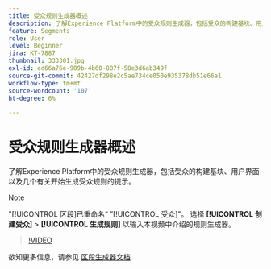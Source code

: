 ```yaml
---
title: 受众规则生成器概述
description: 了解Experience Platform中的受众规则生成器，包括受众的构建基块、用户界面以及几个有关开始生成受众规则的提示。
feature: Segments
role: User
level: Beginner
jira: KT-7887
thumbnail: 333301.jpg
exl-id: ed66a76e-909b-4b60-887f-58e3d6ab349f
source-git-commit: 42427df298e2c5ae734ce050e935378db51e66a1
workflow-type: tm+mt
source-wordcount: '107'
ht-degree: 6%

---
```


# 受众规则生成器概述

了解Experience Platform中的受众规则生成器，包括受众的构建基块、用户界面以及几个有关开始生成受众规则的提示。

>[!NOTE]
>
> &quot;[!UICONTROL 区段]已重命名“ ”[!UICONTROL 受众]&quot;。 选择 **[!UICONTROL 创建受众]** > **[!UICONTROL 生成规则]** 以输入本视频中介绍的规则生成器。


>[!VIDEO](https://video.tv.adobe.com/v/333301/?quality=12&learn=on)

欲知更多信息，请参见 [区段生成器文档](https://experienceleague.adobe.com/docs/experience-platform/segmentation/ui/segment-builder.html).
